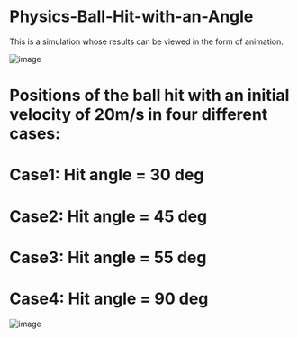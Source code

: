 # Physics-Ball-Hit-with-an-Angle
This is a simulation whose results can be viewed in the form of animation.

![image](https://user-images.githubusercontent.com/130666521/233061519-2b600443-48d1-4173-b559-c89fcaa6f224.png)

# Positions of the ball hit with an initial velocity of 20m/s in four different cases:
# Case1: Hit angle = 30 deg
# Case2: Hit angle = 45 deg
# Case3: Hit angle = 55 deg
# Case4: Hit angle = 90 deg

![image](https://user-images.githubusercontent.com/130666521/233062337-6f000fb7-e7e2-49fe-b26d-c325889683ce.png)
